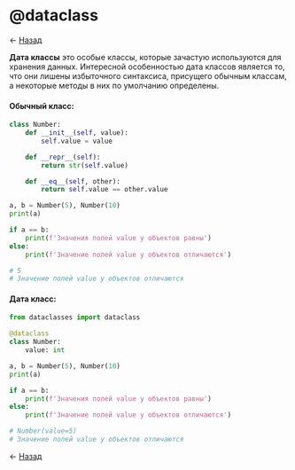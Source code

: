 # @dataclass

← [Назад][back]

**Дата классы** это особые классы, которые зачастую используются для хранения данных.
Интересной особенностью дата классов является то, что они лишены избыточного синтаксиса, присущего обычным классам, а
некоторые методы в них по умолчанию определены.

#### Обычный класс:

```python
class Number:
    def __init__(self, value):
        self.value = value

    def __repr__(self):
        return str(self.value)

    def __eq__(self, other):
        return self.value == other.value

a, b = Number(5), Number(10)
print(a)

if a == b:
    print(f'Значения полей value у объектов равны')
else:
    print(f'Значение полей value у объектов отличаются')

# 5
# Значение полей value у объектов отличаются
```

#### Дата класс:

```python
from dataclasses import dataclass

@dataclass
class Number:
    value: int

a, b = Number(5), Number(10)
print(a)

if a == b:
    print(f'Значения полей value у объектов равны')
else:
    print(f'Значение полей value у объектов отличаются')

# Number(value=5)
# Значение полей value у объектов отличаются
```

← [Назад][back]

[back]: <> "Назад к оглавлению"